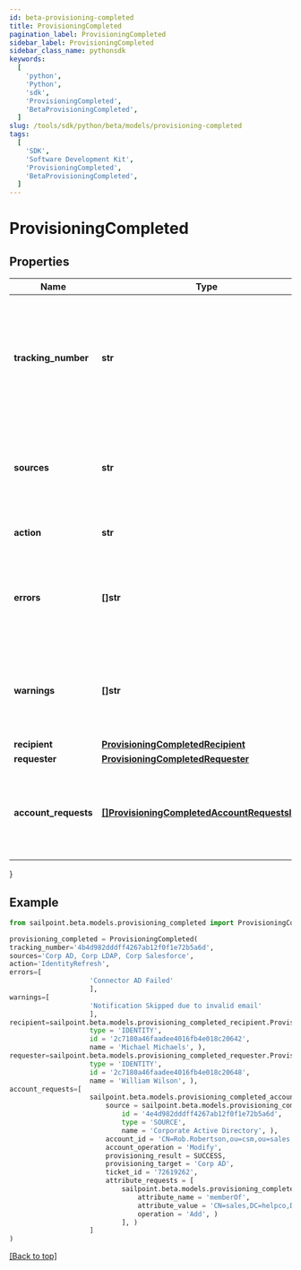 ```yaml
---
id: beta-provisioning-completed
title: ProvisioningCompleted
pagination_label: ProvisioningCompleted
sidebar_label: ProvisioningCompleted
sidebar_class_name: pythonsdk
keywords:
  [
    'python',
    'Python',
    'sdk',
    'ProvisioningCompleted',
    'BetaProvisioningCompleted',
  ]
slug: /tools/sdk/python/beta/models/provisioning-completed
tags:
  [
    'SDK',
    'Software Development Kit',
    'ProvisioningCompleted',
    'BetaProvisioningCompleted',
  ]
---
```


# ProvisioningCompleted

## Properties

| Name | Type | Description | Notes |
| --- | --- | --- | --- |
| **tracking_number** | **str** | Provisioning request's reference number. Useful for tracking status in the 'Account Activity' search interface. | [required] |
| **sources** | **str** | Sources the provisioning transactions were performed on. Sources are comma separated. | [required] |
| **action** | **str** | Origin of the provisioning request. | [optional] |
| **errors** | **[]str** | List of any accumulated error messages that occurred during provisioning. | [optional] |
| **warnings** | **[]str** | List of any accumulated warning messages that occurred during provisioning. | [optional] |
| **recipient** | [**ProvisioningCompletedRecipient**](provisioning-completed-recipient) |  | [required] |
| **requester** | [**ProvisioningCompletedRequester**](provisioning-completed-requester) |  | [optional] |
| **account_requests** | [**[]ProvisioningCompletedAccountRequestsInner**](provisioning-completed-account-requests-inner) | List of provisioning instructions to perform on an account-by-account basis. | [required] |

}

## Example

```python
from sailpoint.beta.models.provisioning_completed import ProvisioningCompleted

provisioning_completed = ProvisioningCompleted(
tracking_number='4b4d982dddff4267ab12f0f1e72b5a6d',
sources='Corp AD, Corp LDAP, Corp Salesforce',
action='IdentityRefresh',
errors=[
                    'Connector AD Failed'
                    ],
warnings=[
                    'Notification Skipped due to invalid email'
                    ],
recipient=sailpoint.beta.models.provisioning_completed_recipient.ProvisioningCompleted_recipient(
                    type = 'IDENTITY',
                    id = '2c7180a46faadee4016fb4e018c20642',
                    name = 'Michael Michaels', ),
requester=sailpoint.beta.models.provisioning_completed_requester.ProvisioningCompleted_requester(
                    type = 'IDENTITY',
                    id = '2c7180a46faadee4016fb4e018c20648',
                    name = 'William Wilson', ),
account_requests=[
                    sailpoint.beta.models.provisioning_completed_account_requests_inner.ProvisioningCompleted_accountRequests_inner(
                        source = sailpoint.beta.models.provisioning_completed_account_requests_inner_source.ProvisioningCompleted_accountRequests_inner_source(
                            id = '4e4d982dddff4267ab12f0f1e72b5a6d',
                            type = 'SOURCE',
                            name = 'Corporate Active Directory', ),
                        account_id = 'CN=Rob.Robertson,ou=csm,ou=sales,dc=helpco,dc=com',
                        account_operation = 'Modify',
                        provisioning_result = SUCCESS,
                        provisioning_target = 'Corp AD',
                        ticket_id = '72619262',
                        attribute_requests = [
                            sailpoint.beta.models.provisioning_completed_account_requests_inner_attribute_requests_inner.ProvisioningCompleted_accountRequests_inner_attributeRequests_inner(
                                attribute_name = 'memberOf',
                                attribute_value = 'CN=sales,DC=helpco,DC=com',
                                operation = 'Add', )
                            ], )
                    ]
)

```

[[Back to top]](#)
